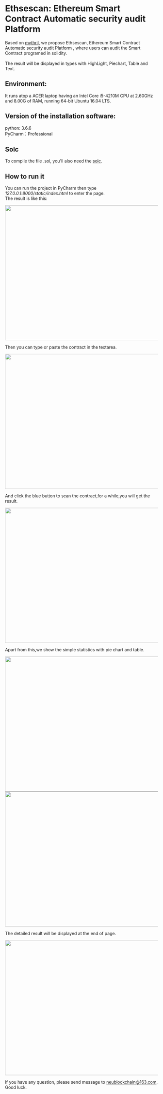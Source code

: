 # Ethsescan: Ethereum Smart Contract Automatic security audit Platform
Based on [mythril](https://github.com/ConsenSys/mythril), we propose Ethsescan, Ethereum Smart Contract Automatic security audit Platform , where users can audit the Smart Contract programed in solidity.<br><br>
The result will be displayed in types with HighLight, Piechart, Table and Text.

## Environment:
It runs atop a ACER laptop having an Intel Core i5-4210M CPU at 2.60GHz and 8.00G of RAM, running 64-bit Ubuntu 16.04 LTS.

## Version of the installation software:
python: 3.6.6<br>
PyCharm：Professional

## Solc
To compile the file .sol, you'll also need the [solc](https://solidity.readthedocs.io/en/v0.4.21/installing-solidity.html#binary-packages).

## How to run it
You can run the project in PyCharm then type *127.0.0.1:8000/static/index.html* to enter the page.<br>
The result is like this:<br>
<div align=center><img width="784" height="443" src="https://github.com/Silence-zyx/Ethsescan/blob/master/Index.png"/></div>

Then you can type or paste the contract in the textarea.<br>
<div align=center><img width="784" height="443" src="https://github.com/Silence-zyx/Ethsescan/blob/master/PutContract.png"/></div>

And click the blue button to scan the contract,for a while,you will get the result.<br>
<div align=center><img width="784" height="443" src="https://github.com/Silence-zyx/Ethsescan/blob/master/HighLight.png"/></div>

Apart from this,we show the simple statistics with pie chart and table.<br>
<div align=center><img width="784" height="443" src="https://github.com/Silence-zyx/Ethsescan/blob/master/ResultInPieChart.png"/></div>

<div align=center><img width="784" height="443" src="https://github.com/Silence-zyx/Ethsescan/blob/master/ResultInTable.png"/></div>

The detailed result will be displayed at the end of page.<br>
<div align=center><img width="784" height="443" src="https://github.com/Silence-zyx/Ethsescan/blob/master/ResultInText.png"/></div>

If you have any question, please send message to neublockchain@163.com. Good luck. 
